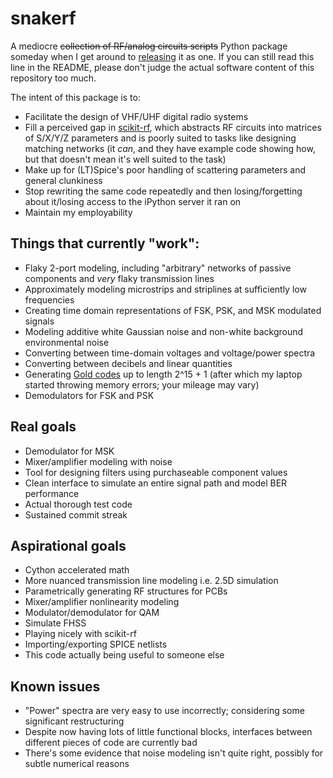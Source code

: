 # snakerf

A mediocre ~~collection of RF/analog circuits scripts~~ Python package someday when I get around to [releasing](https://packaging.python.org/tutorials/packaging-projects/) it as one. If you can still read this line in the README, please don't judge the actual software content of this repository too much.

The intent of this package is to:
- Facilitate the design of VHF/UHF digital radio systems
- Fill a perceived gap in [scikit-rf](http://scikit-rf.org), which abstracts RF circuits into matrices of S/X/Y/Z parameters and is poorly suited to tasks like designing matching networks (it _can_, and they have example code showing how, but that doesn't mean it's well suited to the task)
- Make up for (LT)Spice's poor handling of scattering parameters and general clunkiness
- Stop rewriting the same code repeatedly and then losing/forgetting about it/losing access to the iPython server it ran on
- Maintain my employability

## Things that currently "work":
- Flaky 2-port modeling, including "arbitrary" networks of passive components and _very_ flaky transmission lines
- Approximately modeling microstrips and striplines at sufficiently low frequencies
- Creating time domain representations of FSK, PSK, and MSK modulated signals
- Modeling additive white Gaussian noise and non-white background environmental noise
- Converting between time-domain voltages and voltage/power spectra
- Converting between decibels and linear quantities
- Generating [Gold codes](https://en.wikipedia.org/wiki/Gold_code) up to length 2^15 + 1 (after which my laptop started throwing memory errors; your mileage may vary)
- Demodulators for FSK and PSK

## Real goals
- Demodulator for MSK
- Mixer/amplifier modeling with noise
- Tool for designing filters using purchaseable component values
- Clean interface to simulate an entire signal path and model BER performance
- Actual thorough test code
- Sustained commit streak

## Aspirational goals
- Cython accelerated math
- More nuanced transmission line modeling i.e. 2.5D simulation
- Parametrically generating RF structures for PCBs
- Mixer/amplifier nonlinearity modeling
- Modulator/demodulator for QAM
- Simulate FHSS
- Playing nicely with scikit-rf
- Importing/exporting SPICE netlists
- This code actually being useful to someone else

## Known issues
- "Power" spectra are very easy to use incorrectly; considering some significant restructuring
- Despite now having lots of little functional blocks, interfaces between different pieces of code are currently bad
- There's some evidence that noise modeling isn't quite right, possibly for subtle numerical reasons

